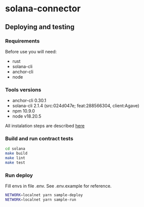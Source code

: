 # solana-connector

## Deploying and testing

### Requirements
Before use you will need:
* rust
* solana-cli
* anchor-cli
* node

### Tools versions
* anchor-cli 0.30.1
* solana-cli 2.1.4 (src:024d047e; feat:288566304, client:Agave)
* npm 10.9.0
* node v18.20.5

All instalation steps are described [here](https://solana.com/docs/intro/installation#install-dependencies)

### Build and run contract tests

```sh
cd solana
make build
make lint
make test
```

### Run deploy

Fill envs in file .env. See .env.example for reference.

```sh
NETWORK=localnet yarn sample-deploy
NETWORK=localnet yarn sample-run
```
